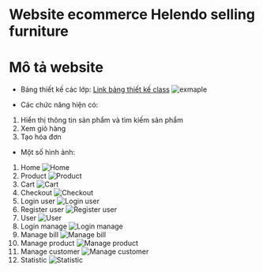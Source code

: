 # Website ecommerce Helendo selling furniture

# Mô tả website

-   Bảng thiết kế các lớp:
    [Link bảng thiết kế class](https://drive.google.com/file/d/11JSxrB7UKw69p-p2fQTfUwzM5ABYs5nx/view?usp=share_link)
    ![exmaple](img/class_diagram.png)

-   Các chức năng hiện có:

1. Hiển thị thông tin sản phẩm và tìm kiếm sản phẩm
2. Xem giỏ hàng
3. Tạo hóa đơn

-   Một số hình ảnh:

1. Home
   ![Home](img/web1.png)
2. Product
   ![Product](img/web2.png)
3. Cart
   ![Cart](img/web3.png)
4. Checkout
   ![Checkout](img/web4.png)
5. Login user
   ![Login user](img/web5.png)
6. Register user
   ![Register user](img/web6.png)
7. User
   ![User](img/web7.png)
8. Login manage
   ![Login manage](img/web8.png)
9. Manage bill
   ![Manage bill](img/web9.png)
10. Manage product
    ![Manage product](img/web10.png)
11. Manage customer
    ![Manage customer](img/web11.png)
12. Statistic
    ![Statistic](img/web12.png)
